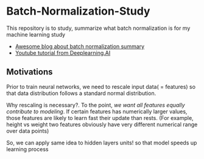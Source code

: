 # Batch-Normalization-Study

This repository is to study, summarize what batch normalization is for my machine learning study

* [Awesome blog about batch normalization summary](https://r2rt.com/implementing-batch-normalization-in-tensorflow.html)
* [Youtube tutorial from Deeplearning.AI ](https://www.youtube.com/watch?v=tNIpEZLv_eg)

## Motivations

Prior to train neural networks, we need to rescale input data( = features) so that data distribution follows a standard normal distribution. 

Why rescaling is necessary?. To the point, *we want all features equally contribute to modeling*. If certain features has numerically larger values, those features are likely to learn fast their update than rests. (For example, height vs weight two features obviously have very different numerical range over data points)

So, we can apply same idea to hidden layers units! so that model speeds up learning process

